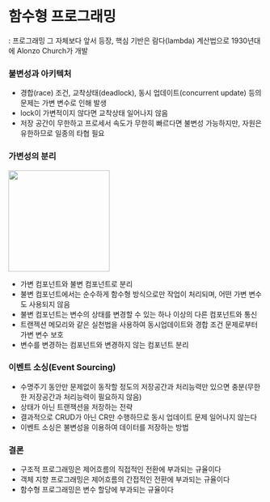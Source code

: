 # 함수형 프로그래밍
: 프로그래밍 그 자체보다 앞서 등장, 핵심 기반은 람다(lambda) 계산법으로 1930년대에 Alonzo Church가 개발

### 불변성과 아키텍처
- 경합(race) 조건, 교착상태(deadlock), 동시 업데이트(concurrent update) 등의 문제는 가변 변수로 인해 발생
- lock이 가변적이지 않다면 교착상태 일어나지 않음
- 저장 공간이 무한하고 프로세서 속도가 무한히 빠르다면 불변성 가능하지만, 자원은 유한하므로 일종의 타협 필요

### 가변성의 분리
<img src="https://user-images.githubusercontent.com/86825735/203103012-09224ea8-3612-4da4-b208-210be5b9f97b.jpg" width="200" />

- 가변 컴포넌트와 불변 컴포넌트로 분리
- 불변 컴포넌트에서는 순수하게 함수형 방식으로만 작업이 처리되며, 어떤 가변 변수도 사용되지 않음
- 불변 컴포넌트는 변수의 상태를 변경할 수 있는 하나 이상의 다른 컴포넌트와 통신
- 트랜젝션 메모리와 같은 실천법을 사용하여 동시업데이트와 경합 조건 문제로부터 가변 변수 보호
- 변수를 변경하는 컴포넌트와 변경하지 않는 컴포넌트 분리


### 이벤트 소싱(Event Sourcing)
- 수명주기 동안만 문제없이 동작할 정도의 저장공간과 처리능력만 있으면 충분(무한한 저장공간과 처리능력이 필요하지 않음)
- 상태가 아닌 트랜잭션을 저장하는 전략
- 결과적으로 CRUD가 아닌 CR만 수행하므로 동시 업데이트 문제 일어나지 않는다
- 이벤트 소싱은 불변성을 이용하여 데이터를 저장하는 방법

### 결론
- 구조적 프로그래밍은 제어흐름의 직접적인 전환에 부과되는 규율이다
- 객체 지향 프로그래밍은 제어흐름의 간접적인 전환에 부과되는 규율이다
- 함수형 프로그래밍은 변수 할당에 부과되는 규율이다
